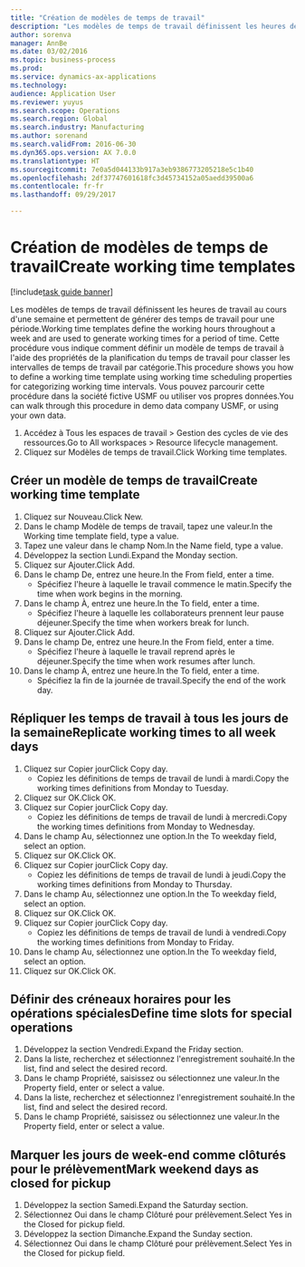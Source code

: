 ```yaml
--- 
title: "Création de modèles de temps de travail"
description: "Les modèles de temps de travail définissent les heures de travail au cours d'une semaine et permettent de générer des temps de travail pour une période."
author: sorenva
manager: AnnBe
ms.date: 03/02/2016
ms.topic: business-process
ms.prod: 
ms.service: dynamics-ax-applications
ms.technology: 
audience: Application User
ms.reviewer: yuyus
ms.search.scope: Operations
ms.search.region: Global
ms.search.industry: Manufacturing
ms.author: sorenand
ms.search.validFrom: 2016-06-30
ms.dyn365.ops.version: AX 7.0.0
ms.translationtype: HT
ms.sourcegitcommit: 7e0a5d044133b917a3eb9386773205218e5c1b40
ms.openlocfilehash: 2df37747601618fc3d45734152a05aedd39500a6
ms.contentlocale: fr-fr
ms.lasthandoff: 09/29/2017

---
```

# <a name="create-working-time-templates"></a><span data-ttu-id="bbee1-103">Création de modèles de temps de travail</span><span class="sxs-lookup"><span data-stu-id="bbee1-103">Create working time templates</span></span>

[!include[task guide banner](../../includes/task-guide-banner.md)]

<span data-ttu-id="bbee1-104">Les modèles de temps de travail définissent les heures de travail au cours d'une semaine et permettent de générer des temps de travail pour une période.</span><span class="sxs-lookup"><span data-stu-id="bbee1-104">Working time templates define the working hours throughout a week and are used to generate working times for a period of time.</span></span> <span data-ttu-id="bbee1-105">Cette procédure vous indique comment définir un modèle de temps de travail à l'aide des propriétés de la planification du temps de travail pour classer les intervalles de temps de travail par catégorie.</span><span class="sxs-lookup"><span data-stu-id="bbee1-105">This procedure shows you how to define a working time template using working time scheduling properties for categorizing working time intervals.</span></span> <span data-ttu-id="bbee1-106">Vous pouvez parcourir cette procédure dans la société fictive USMF ou utiliser vos propres données.</span><span class="sxs-lookup"><span data-stu-id="bbee1-106">You can walk through this procedure in demo data company USMF, or using your own data.</span></span>

1. <span data-ttu-id="bbee1-107">Accédez à Tous les espaces de travail > Gestion des cycles de vie des ressources.</span><span class="sxs-lookup"><span data-stu-id="bbee1-107">Go to All workspaces > Resource lifecycle management.</span></span>
2. <span data-ttu-id="bbee1-108">Cliquez sur Modèles de temps de travail.</span><span class="sxs-lookup"><span data-stu-id="bbee1-108">Click Working time templates.</span></span>

## <a name="create-working-time-template"></a><span data-ttu-id="bbee1-109">Créer un modèle de temps de travail</span><span class="sxs-lookup"><span data-stu-id="bbee1-109">Create working time template</span></span>
1. <span data-ttu-id="bbee1-110">Cliquez sur Nouveau.</span><span class="sxs-lookup"><span data-stu-id="bbee1-110">Click New.</span></span>
2. <span data-ttu-id="bbee1-111">Dans le champ Modèle de temps de travail, tapez une valeur.</span><span class="sxs-lookup"><span data-stu-id="bbee1-111">In the Working time template field, type a value.</span></span>
3. <span data-ttu-id="bbee1-112">Tapez une valeur dans le champ Nom.</span><span class="sxs-lookup"><span data-stu-id="bbee1-112">In the Name field, type a value.</span></span>
4. <span data-ttu-id="bbee1-113">Développez la section Lundi.</span><span class="sxs-lookup"><span data-stu-id="bbee1-113">Expand the Monday section.</span></span>
5. <span data-ttu-id="bbee1-114">Cliquez sur Ajouter.</span><span class="sxs-lookup"><span data-stu-id="bbee1-114">Click Add.</span></span>
6. <span data-ttu-id="bbee1-115">Dans le champ De, entrez une heure.</span><span class="sxs-lookup"><span data-stu-id="bbee1-115">In the From field, enter a time.</span></span>
    * <span data-ttu-id="bbee1-116">Spécifiez l'heure à laquelle le travail commence le matin.</span><span class="sxs-lookup"><span data-stu-id="bbee1-116">Specify the time when work begins in the morning.</span></span>  
7. <span data-ttu-id="bbee1-117">Dans le champ À, entrez une heure.</span><span class="sxs-lookup"><span data-stu-id="bbee1-117">In the To field, enter a time.</span></span>
    * <span data-ttu-id="bbee1-118">Spécifiez l'heure à laquelle les collaborateurs prennent leur pause déjeuner.</span><span class="sxs-lookup"><span data-stu-id="bbee1-118">Specify the time when workers break for lunch.</span></span>  
8. <span data-ttu-id="bbee1-119">Cliquez sur Ajouter.</span><span class="sxs-lookup"><span data-stu-id="bbee1-119">Click Add.</span></span>
9. <span data-ttu-id="bbee1-120">Dans le champ De, entrez une heure.</span><span class="sxs-lookup"><span data-stu-id="bbee1-120">In the From field, enter a time.</span></span>
    * <span data-ttu-id="bbee1-121">Spécifiez l'heure à laquelle le travail reprend après le déjeuner.</span><span class="sxs-lookup"><span data-stu-id="bbee1-121">Specify the time when work resumes after lunch.</span></span>  
10. <span data-ttu-id="bbee1-122">Dans le champ À, entrez une heure.</span><span class="sxs-lookup"><span data-stu-id="bbee1-122">In the To field, enter a time.</span></span>
    * <span data-ttu-id="bbee1-123">Spécifiez la fin de la journée de travail.</span><span class="sxs-lookup"><span data-stu-id="bbee1-123">Specify the end of the work day.</span></span>  

## <a name="replicate-working-times-to-all-week-days"></a><span data-ttu-id="bbee1-124">Répliquer les temps de travail à tous les jours de la semaine</span><span class="sxs-lookup"><span data-stu-id="bbee1-124">Replicate working times to all week days</span></span>
1. <span data-ttu-id="bbee1-125">Cliquez sur Copier jour</span><span class="sxs-lookup"><span data-stu-id="bbee1-125">Click Copy day.</span></span>
    * <span data-ttu-id="bbee1-126">Copiez les définitions de temps de travail de lundi à mardi.</span><span class="sxs-lookup"><span data-stu-id="bbee1-126">Copy the working times definitions from Monday to Tuesday.</span></span>  
2. <span data-ttu-id="bbee1-127">Cliquez sur OK.</span><span class="sxs-lookup"><span data-stu-id="bbee1-127">Click OK.</span></span>
3. <span data-ttu-id="bbee1-128">Cliquez sur Copier jour</span><span class="sxs-lookup"><span data-stu-id="bbee1-128">Click Copy day.</span></span>
    * <span data-ttu-id="bbee1-129">Copiez les définitions de temps de travail de lundi à mercredi.</span><span class="sxs-lookup"><span data-stu-id="bbee1-129">Copy the working times definitions from Monday to Wednesday.</span></span>  
4. <span data-ttu-id="bbee1-130">Dans le champ Au, sélectionnez une option.</span><span class="sxs-lookup"><span data-stu-id="bbee1-130">In the To weekday field, select an option.</span></span>
5. <span data-ttu-id="bbee1-131">Cliquez sur OK.</span><span class="sxs-lookup"><span data-stu-id="bbee1-131">Click OK.</span></span>
6. <span data-ttu-id="bbee1-132">Cliquez sur Copier jour</span><span class="sxs-lookup"><span data-stu-id="bbee1-132">Click Copy day.</span></span>
    * <span data-ttu-id="bbee1-133">Copiez les définitions de temps de travail de lundi à jeudi.</span><span class="sxs-lookup"><span data-stu-id="bbee1-133">Copy the working times definitions from Monday to Thursday.</span></span>  
7. <span data-ttu-id="bbee1-134">Dans le champ Au, sélectionnez une option.</span><span class="sxs-lookup"><span data-stu-id="bbee1-134">In the To weekday field, select an option.</span></span>
8. <span data-ttu-id="bbee1-135">Cliquez sur OK.</span><span class="sxs-lookup"><span data-stu-id="bbee1-135">Click OK.</span></span>
9. <span data-ttu-id="bbee1-136">Cliquez sur Copier jour</span><span class="sxs-lookup"><span data-stu-id="bbee1-136">Click Copy day.</span></span>
    * <span data-ttu-id="bbee1-137">Copiez les définitions de temps de travail de lundi à vendredi.</span><span class="sxs-lookup"><span data-stu-id="bbee1-137">Copy the working times definitions from Monday to Friday.</span></span>  
10. <span data-ttu-id="bbee1-138">Dans le champ Au, sélectionnez une option.</span><span class="sxs-lookup"><span data-stu-id="bbee1-138">In the To weekday field, select an option.</span></span>
11. <span data-ttu-id="bbee1-139">Cliquez sur OK.</span><span class="sxs-lookup"><span data-stu-id="bbee1-139">Click OK.</span></span>

## <a name="define-time-slots-for-special-operations"></a><span data-ttu-id="bbee1-140">Définir des créneaux horaires pour les opérations spéciales</span><span class="sxs-lookup"><span data-stu-id="bbee1-140">Define time slots for special operations</span></span>
1. <span data-ttu-id="bbee1-141">Développez la section Vendredi.</span><span class="sxs-lookup"><span data-stu-id="bbee1-141">Expand the Friday section.</span></span>
2. <span data-ttu-id="bbee1-142">Dans la liste, recherchez et sélectionnez l'enregistrement souhaité.</span><span class="sxs-lookup"><span data-stu-id="bbee1-142">In the list, find and select the desired record.</span></span>
3. <span data-ttu-id="bbee1-143">Dans le champ Propriété, saisissez ou sélectionnez une valeur.</span><span class="sxs-lookup"><span data-stu-id="bbee1-143">In the Property field, enter or select a value.</span></span>
4. <span data-ttu-id="bbee1-144">Dans la liste, recherchez et sélectionnez l'enregistrement souhaité.</span><span class="sxs-lookup"><span data-stu-id="bbee1-144">In the list, find and select the desired record.</span></span>
5. <span data-ttu-id="bbee1-145">Dans le champ Propriété, saisissez ou sélectionnez une valeur.</span><span class="sxs-lookup"><span data-stu-id="bbee1-145">In the Property field, enter or select a value.</span></span>

## <a name="mark-weekend-days-as-closed-for-pickup"></a><span data-ttu-id="bbee1-146">Marquer les jours de week-end comme clôturés pour le prélèvement</span><span class="sxs-lookup"><span data-stu-id="bbee1-146">Mark weekend days as closed for pickup</span></span>
1. <span data-ttu-id="bbee1-147">Développez la section Samedi.</span><span class="sxs-lookup"><span data-stu-id="bbee1-147">Expand the Saturday section.</span></span>
2. <span data-ttu-id="bbee1-148">Sélectionnez Oui dans le champ Clôturé pour prélèvement.</span><span class="sxs-lookup"><span data-stu-id="bbee1-148">Select Yes in the Closed for pickup field.</span></span>
3. <span data-ttu-id="bbee1-149">Développez la section Dimanche.</span><span class="sxs-lookup"><span data-stu-id="bbee1-149">Expand the Sunday section.</span></span>
4. <span data-ttu-id="bbee1-150">Sélectionnez Oui dans le champ Clôturé pour prélèvement.</span><span class="sxs-lookup"><span data-stu-id="bbee1-150">Select Yes in the Closed for pickup field.</span></span>


